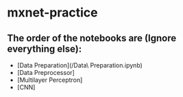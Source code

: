 # mxnet-practice

## The order of the notebooks are (Ignore everything else): 

* [Data Preparation](/Data\ Preparation.ipynb)
* [Data Preprocessor]
* [Multilayer Perceptron]
* [CNN]
